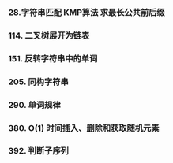 ### 28.字符串匹配 KMP算法 求最长公共前后缀
### 114. 二叉树展开为链表
### 151. 反转字符串中的单词
### 205. 同构字符串
### 290. 单词规律
### 380. O(1) 时间插入、删除和获取随机元素
### 392. 判断子序列
